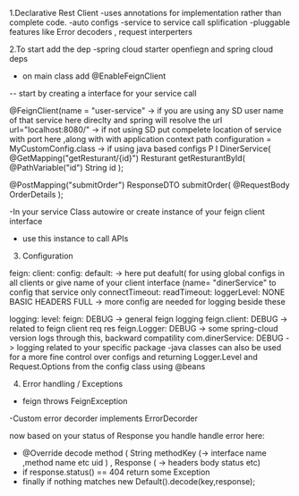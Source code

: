 1.Declarative Rest Client 
-uses annotations for implementation rather than complete code. 
-auto configs
-service to service call splification 
-pluggable features like Error decoders , request interperters 


2.To start add the dep 
-spring cloud starter openfiegn and spring cloud deps 
- on main class add @EnableFeignClient


-- start by creating a interface for your service call 
  
  @FeignClient(name = "user-service" -> if you are using any SD user name of that service here direclty and spring will resolve the url
          url="localhost:8080/" -> if not using SD put compelete location of service with port here ,along with with application context path 
          configuration = MyCustomConfig.class  -> if using java based configs 
  P I DinerService{
    @GetMapping("getResturant/{id}")
    Resturant getResturantById( @PathVariable("id") String id );

   @PostMapping("submitOrder")
   ResponseDTO  submitOrder( @RequestBody OrderDetails );



-In your service Class autowire or create instance of your feign client interface
- use this instance to call APIs


3. Configuration

feign:
    client:
      config:
       default:  -> here put deafult( for using global configs in all clients or give name of your client interface (name= "dinerService" to config that service only
        connectTimeout:
        readTimeout: 
        loggerLevel: NONE BASIC HEADERS FULL  -> more config are needed for logging beside these 


logging:
  level:
    feign: DEBUG  -> general feign logging
    feign.client: DEBUG  -> related to feign client req res
    feign.Logger: DEBUG  -> some spring-cloud version logs through this, backward compatility
    com.dinerService: DEBUG     -> logging related to your specific package
-java classes can also be used for a more fine control over configs and returning Logger.Level and Request.Options from the config class using @beans



4. Error handling / Exceptions

- feign throws FeignException

-Custom error decorder implements ErrorDecorder

   now based on your status of Response you handle handle error here: 
   -  @Override decode method ( String methodKey (-> interface name ,method name etc uid ) , Response ( -> headers body status etc)
   -   if response.status() == 404 return some Exception
   -   finally if nothing matches  new Default().decode(key,response);

  
         
